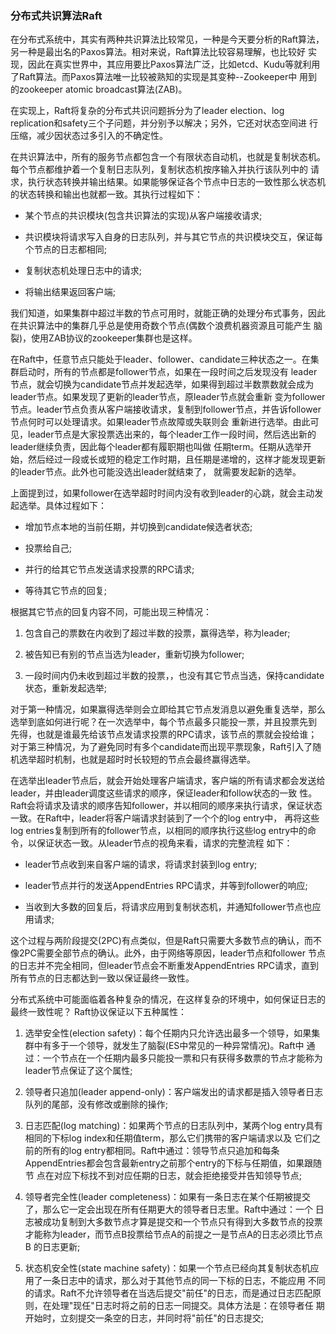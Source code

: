 ### 分布式共识算法Raft

在分布式系统中，其实有两种共识算法比较常见，一种是今天要分析的Raft算法，另一种是最出名的Paxos算法。相对来说，Raft算法比较容易理解，也比较好
实现，因此在真实世界中，其应用要比Paxos算法广泛，比如etcd、Kudu等就利用了Raft算法。而Paxos算法唯一比较被熟知的实现是其变种--Zookeeper中
用到的zookeeper atomic broadcast算法(ZAB)。

在实现上，Raft将复杂的分布式共识问题拆分为了leader election、log replication和safety三个子问题，并分别予以解决；另外，它还对状态空间进
行压缩，减少因状态过多引入的不确定性。

在共识算法中，所有的服务节点都包含一个有限状态自动机，也就是复制状态机。每个节点都维护着一个复制日志队列，复制状态机按序输入并执行该队列中的
请求，执行状态转换并输出结果。如果能够保证各个节点中日志的一致性那么状态机的状态转换和输出也就都一致。其执行过程如下：
  * 某个节点的共识模块(包含共识算法的实现)从客户端接收请求;

  * 共识模块将请求写入自身的日志队列，并与其它节点的共识模块交互，保证每个节点的日志都相同;

  * 复制状态机处理日志中的请求;

  * 将输出结果返回客户端;

我们知道，如果集群中超过半数的节点可用时，就能正确的处理分布式事务，因此在共识算法中的集群几乎总是使用奇数个节点(偶数个浪费机器资源且可能产生
脑裂)，使用ZAB协议的zookeeper集群也是这样。

在Raft中，任意节点只能处于leader、follower、candidate三种状态之一。在集群启动时，所有的节点都是follower节点，如果在一段时间之后发现没有
leader节点，就会切换为candidate节点并发起选举，如果得到超过半数票数就会成为leader节点。如果发现了更新的leader节点，原leader节点就会重新
变为follower节点。leader节点负责从客户端接收请求，复制到follower节点，并告诉follower节点何时可以处理请求。如果leader节点故障或失联则会
重新进行选举。由此可见，leader节点是大家投票选出来的，每个leader工作一段时间，然后选出新的leader继续负责，因此每个leader都有履职期也叫做
任期term。任期从选举开始，然后经过一段或长或短的稳定工作时期，且任期是递增的，这样才能发现更新的leader节点。此外也可能没选出leader就结束了，
就需要发起新的选举。

上面提到过，如果follower在选举超时时间内没有收到leader的心跳，就会主动发起选举。具体过程如下：
  * 增加节点本地的当前任期，并切换到candidate候选者状态;

  * 投票给自己;

  * 并行的给其它节点发送请求投票的RPC请求;

  * 等待其它节点的回复;

根据其它节点的回复内容不同，可能出现三种情况：
  1. 包含自己的票数在内收到了超过半数的投票，赢得选举，称为leader;

  2. 被告知已有别的节点当选为leader，重新切换为follower;

  3. 一段时间内仍未收到超过半数的投票，，也没有其它节点当选，保持candidate状态，重新发起选举;

对于第一种情况，如果赢得选举则会立即给其它节点发消息以避免重复选举，那么选举到底如何进行呢？在一次选举中，每个节点最多只能投一票，并且投票先到
先得，也就是谁最先给该节点发请求投票的RPC请求，该节点的票就会投给谁；对于第三种情况，为了避免同时有多个candidate而出现平票现象，Raft引入了随
机选举超时机制，也就是超时时长较短的节点会最终赢得选举。


在选举出leader节点后，就会开始处理客户端请求，客户端的所有请求都会发送给leader，并由leader调度这些请求的顺序，保证leader和follow状态的一致
性。Raft会将请求及请求的顺序告知follower，并以相同的顺序来执行请求，保证状态一致。在Raft中，leader将客户端请求封装到了一个个的log entry中，
再将这些log entries复制到所有的follower节点，以相同的顺序执行这些log entry中的命令，以保证状态一致。从leader节点的视角来看，请求的完整流程
如下：
  * leader节点收到来自客户端的请求，将请求封装到log entry;

  * leader节点并行的发送AppendEntries RPC请求，并等到follower的响应;

  * 当收到大多数的回复后，将请求应用到复制状态机，并通知follower节点也应用请求;

这个过程与两阶段提交(2PC)有点类似，但是Raft只需要大多数节点的确认，而不像2PC需要全部节点的确认。此外，由于网络等原因，leader节点和follower
节点的日志并不完全相同，但leader节点会不断重发AppendEntries RPC请求，直到所有节点的日志都达到一致以保证最终一致性。

分布式系统中可能面临着各种复杂的情况，在这样复杂的环境中，如何保证日志的最终一致性呢？
Raft协议保证以下五种属性：
  1. 选举安全性(election safety)：每个任期内只允许选出最多一个领导，如果集群中有多于一个领导，就发生了脑裂(ES中常见的一种异常情况)。Raft中
  通过：一个节点在一个任期内最多只能投一票和只有获得多数票的节点才能称为leader节点保证了这个属性;

  2. 领导者只追加(leader append-only)：客户端发出的请求都是插入领导者日志队列的尾部，没有修改或删除的操作;

  3. 日志匹配(log matching)：如果两个节点的日志队列中，某两个log entry具有相同的下标log index和任期值term，那么它们携带的客户端请求以及
  它们之前的所有的log entry都相同。Raft中通过：领导节点只追加和每条AppendEntries都会包含最新entry之前那个entry的下标与任期值，如果跟随节
  点在对应下标找不到对应任期的日志，就会拒绝接受并告知领导节点;

  4. 领导者完全性(leader completeness)：如果有一条日志在某个任期被提交了，那么它一定会出现在所有任期更大的领导者日志里。Raft中通过：一个
  日志被成功复制到大多数节点才算是提交和一个节点只有得到大多数节点的投票才能称为leader，而节点B投票给节点A的前提之一是节点A的日志必须比节点B
  的日志更新;

  5. 状态机安全性(state machine safety)：如果一个节点已经向其复制状态机应用了一条日志中的请求，那么对于其他节点的同一下标的日志，不能应用
  不同的请求。Raft不允许领导者在当选后提交"前任"的日志，而是通过日志匹配原则，在处理"现任"日志时将之前的日志一同提交。具体方法是：在领导者任
  期开始时，立刻提交一条空的日志，并同时将"前任"的日志提交;




